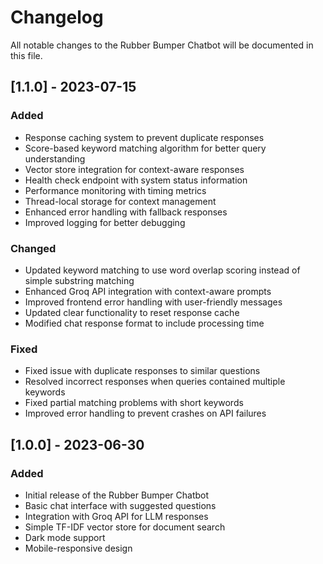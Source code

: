 # Changelog

All notable changes to the Rubber Bumper Chatbot will be documented in this file.

## [1.1.0] - 2023-07-15

### Added
- Response caching system to prevent duplicate responses
- Score-based keyword matching algorithm for better query understanding
- Vector store integration for context-aware responses
- Health check endpoint with system status information
- Performance monitoring with timing metrics
- Thread-local storage for context management
- Enhanced error handling with fallback responses
- Improved logging for better debugging

### Changed
- Updated keyword matching to use word overlap scoring instead of simple substring matching
- Enhanced Groq API integration with context-aware prompts
- Improved frontend error handling with user-friendly messages
- Updated clear functionality to reset response cache
- Modified chat response format to include processing time

### Fixed
- Fixed issue with duplicate responses to similar questions
- Resolved incorrect responses when queries contained multiple keywords
- Fixed partial matching problems with short keywords
- Improved error handling to prevent crashes on API failures

## [1.0.0] - 2023-06-30

### Added
- Initial release of the Rubber Bumper Chatbot
- Basic chat interface with suggested questions
- Integration with Groq API for LLM responses
- Simple TF-IDF vector store for document search
- Dark mode support
- Mobile-responsive design
